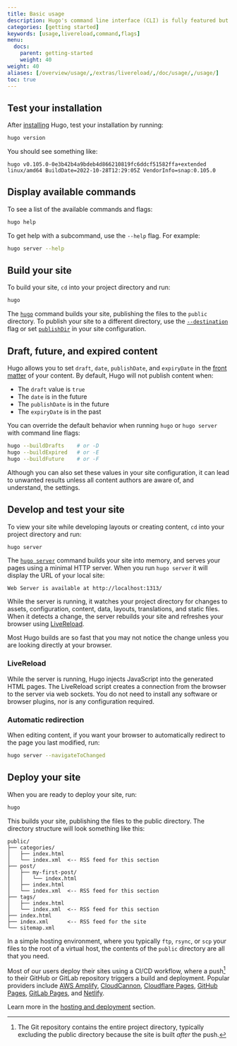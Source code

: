 ```yaml
---
title: Basic usage
description: Hugo's command line interface (CLI) is fully featured but simple to use, even for those with limited experience working from the command line.
categories: [getting started]
keywords: [usage,livereload,command,flags]
menu:
  docs:
    parent: getting-started
    weight: 40
weight: 40
aliases: [/overview/usage/,/extras/livereload/,/doc/usage/,/usage/]
toc: true
---
```


## Test your installation

After [installing] Hugo, test your installation by running:

```bash
hugo version
```

You should see something like:

```text
hugo v0.105.0-0e3b42b4a9bdeb4d866210819fc6ddcf51582ffa+extended linux/amd64 BuildDate=2022-10-28T12:29:05Z VendorInfo=snap:0.105.0
```

## Display available commands

To see a list of the available commands and flags:

```bash
hugo help
```

To get help with a subcommand, use the `--help` flag. For example:

```bash
hugo server --help
```

## Build your site

To build your site, `cd` into your project directory and run:

```bash
hugo
```

The [`hugo`] command builds your site, publishing the files to the `public` directory. To publish your site to a different directory, use the [`--destination`] flag or set [`publishDir`] in your site configuration.

## Draft, future, and expired content

Hugo allows you to set `draft`, `date`, `publishDate`, and `expiryDate` in the [front matter] of your content. By default, Hugo will not publish content when:


- The `draft` value is `true`
- The `date` is in the future
- The `publishDate` is in the future
- The `expiryDate` is in the past

You can override the default behavior when running `hugo` or `hugo server` with command line flags:

```bash
hugo --buildDrafts    # or -D
hugo --buildExpired   # or -E
hugo --buildFuture    # or -F
```

Although you can also set these values in your site configuration, it can lead to unwanted results unless all content authors are aware of, and understand, the settings.

## Develop and test your site

To view your site while developing layouts or creating content, `cd` into your project directory and run:

```bash
hugo server
```

The [`hugo server`] command builds your site into memory, and serves your pages using a minimal HTTP server. When you run `hugo server` it will display the URL of your local site:

```text
Web Server is available at http://localhost:1313/ 
```

While the server is running, it watches your project directory for changes to assets, configuration, content, data, layouts, translations, and static files. When it detects a change, the server rebuilds your site and refreshes your browser using [LiveReload].

Most Hugo builds are so fast that you may not notice the change unless you are looking directly at your browser.

### LiveReload

While the server is running, Hugo injects JavaScript into the generated HTML pages. The LiveReload script creates a connection from the browser to the server via web sockets. You do not need to install any software or browser plugins, nor is any configuration required.

### Automatic redirection

When editing content, if you want your browser to automatically redirect to the page you last modified, run:

```bash
hugo server --navigateToChanged
```

## Deploy your site

When you are ready to deploy your site, run:

```bash
hugo
```

This builds your site, publishing the files to the public directory. The directory structure will look something like this:

```text
public/
├── categories/
│   ├── index.html
│   └── index.xml  <-- RSS feed for this section
├── post/
│   ├── my-first-post/
│   │   └── index.html
│   ├── index.html
│   └── index.xml  <-- RSS feed for this section
├── tags/
│   ├── index.html
│   └── index.xml  <-- RSS feed for this section
├── index.html
├── index.xml      <-- RSS feed for the site
└── sitemap.xml
```

In a simple hosting environment, where you typically `ftp`, `rsync`, or `scp` your files to the root of a virtual host, the contents of the `public` directory are all that you need.

Most of our users deploy their sites using a CI/CD workflow, where a push[^1] to their GitHub or GitLab repository triggers a build and deployment. Popular providers include [AWS Amplify], [CloudCannon], [Cloudflare Pages], [GitHub Pages], [GitLab Pages], and [Netlify].

Learn more in the [hosting and deployment] section.

[^1]: The Git repository contains the entire project directory, typically excluding the public directory because the site is built _after_ the push.

[`--destination`]: /commands/hugo/#options
[`hugo server`]: /commands/hugo_server/
[`hugo`]: /commands/hugo/
[`publishDir`]: /getting-started/configuration/#publishdir
[AWS Amplify]: https://aws.amazon.com/amplify/
[CloudCannon]: https://cloudcannon.com/
[Cloudflare Pages]: https://pages.cloudflare.com/
[commands]: /commands/
[front matter]: /content-management/front-matter/
[GitHub Pages]: https://pages.github.com/
[GitLab Pages]: https://docs.gitlab.com/ee/user/project/pages/
[hosting and deployment]: /hosting-and-deployment/
[hosting]: /hosting-and-deployment/
[installing]: /installation/
[LiveReload]: https://github.com/livereload/livereload-js
[Netlify]: https://www.netlify.com/

